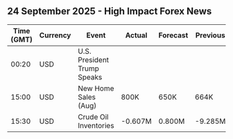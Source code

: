 ## 24 September 2025 - High Impact Forex News

| Time (GMT) | Currency | Event | Actual | Forecast | Previous |
|------|----------|-------|--------|----------|----------|
| 00:20 | USD | U.S. President Trump Speaks |  |  |  |
| 15:00 | USD | New Home Sales (Aug) | 800K | 650K | 664K |
| 15:30 | USD | Crude Oil Inventories | -0.607M | 0.800M | -9.285M |
